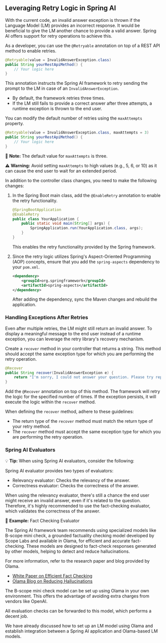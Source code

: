 ## Leveraging Retry Logic in Spring AI

With the current code, an invalid answer exception is thrown if the Language Model (LM) provides an incorrect response. It would be beneficial to give the LM another chance to provide a valid answer. Spring AI offers support for retry operations to achieve this.

As a developer, you can use the `@Retryable` annotation on top of a REST API method to enable retries.

```java
@Retryable(value = InvalidAnswerException.class)
public String yourRestApiMethod() {
    // Your logic here
}
```

This annotation instructs the Spring AI framework to retry sending the prompt to the LM in case of an `InvalidAnswerException`.

*   By default, the framework retries three times.
*   If the LM still fails to provide a correct answer after three attempts, a runtime exception is thrown to the end user.

You can modify the default number of retries using the `maxAttempts` property.

```java
@Retryable(value = InvalidAnswerException.class, maxAttempts = 3)
public String yourRestApiMethod() {
    // Your logic here
}
```

📝 **Note:** The default value for `maxAttempts` is three.

⚠️ **Warning:** Avoid setting `maxAttempts` to high values (e.g., 5, 6, or 10) as it can cause the end user to wait for an extended period.

In addition to the controller class changes, you need to make the following changes:

1.  In the Spring Boot main class, add the `@EnableRetry` annotation to enable the retry functionality.

    ```java
    @SpringBootApplication
    @EnableRetry
    public class YourApplication {
        public static void main(String[] args) {
            SpringApplication.run(YourApplication.class, args);
        }
    }
    ```

    This enables the retry functionality provided by the Spring framework.

2.  Since the retry logic utilizes Spring's Aspect-Oriented Programming (AOP) concepts, ensure that you add the `spring-aspects` dependency to your `pom.xml`.

    ```xml
    <dependency>
        <groupId>org.springframework</groupId>
        <artifactId>spring-aspects</artifactId>
    </dependency>
    ```

    After adding the dependency, sync the Maven changes and rebuild the application.

### Handling Exceptions After Retries

Even after multiple retries, the LM might still return an invalid answer. To display a meaningful message to the end user instead of a runtime exception, you can leverage the retry library's recovery mechanism.

Create a `recover` method in your controller that returns a string. This method should accept the same exception type for which you are performing the retry operation.

```java
@Recover
public String recover(InvalidAnswerException e) {
    return "I'm sorry, I could not answer your question. Please try rephrasing it.";
}
```

Add the `@Recover` annotation on top of this method. The framework will retry the logic for the specified number of times. If the exception persists, it will execute the logic within the `recover` method.

When defining the `recover` method, adhere to these guidelines:

*   The return type of the `recover` method must match the return type of your retry method.
*   The `recover` method must accept the same exception type for which you are performing the retry operation.

### Spring AI Evaluators

💡 **Tip:** When using Spring AI evaluators, consider the following:

Spring AI evaluator provides two types of evaluators:

*   Relevancy evaluator: Checks the relevancy of the answer.
*   Correctness evaluator: Checks the correctness of the answer.

When using the relevancy evaluator, there's still a chance the end user might receive an invalid answer, even if it's related to the question. Therefore, it's highly recommended to use the fact-checking evaluator, which validates the correctness of the answer.

📌 **Example:** Fact Checking Evaluator

The Spring AI framework team recommends using specialized models like B-scope mini check, a grounded factuality checking model developed by Scope Labs and available in Olama, for efficient and accurate fact-checking. These models are designed to fact-check responses generated by other models, helping to detect and reduce hallucinations.

For more information, refer to the research paper and blog provided by Olama.

*   [White Paper on Efficient Fact Checking](link_to_whitepaper)
*   [Olama Blog on Reducing Hallucinations](link_to_olama_blog)

The B-scope mini check model can be set up using Olama in your own environment. This offers the advantage of avoiding extra charges from vendors like OpenAI.

All evaluation checks can be forwarded to this model, which performs a decent job.

We have already discussed how to set up an LM model using Olama and establish integration between a Spring AI application and Olama-based LM models.

